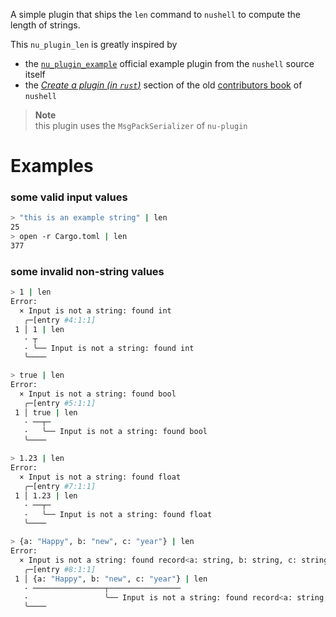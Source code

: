 A simple plugin that ships the `len` command to `nushell` to compute the length of
strings.

This `nu_plugin_len` is greatly inspired by
- the [`nu_plugin_example`] official example plugin from the `nushell` source itself
- the [*Create a plugin (in `rust`)*] section of the old [contributors book] of `nushell`

> **Note**  
> this plugin uses the `MsgPackSerializer` of `nu-plugin`

# Examples
### some valid input values
```bash
> "this is an example string" | len
25
> open -r Cargo.toml | len
377
```

### some invalid non-string values
```bash
> 1 | len
Error: 
  × Input is not a string: found int
   ╭─[entry #4:1:1]
 1 │ 1 | len
   · ┬
   · ╰── Input is not a string: found int
   ╰────

> true | len
Error: 
  × Input is not a string: found bool
   ╭─[entry #5:1:1]
 1 │ true | len
   · ──┬─
   ·   ╰── Input is not a string: found bool
   ╰────

> 1.23 | len
Error: 
  × Input is not a string: found float
   ╭─[entry #7:1:1]
 1 │ 1.23 | len
   · ──┬─
   ·   ╰── Input is not a string: found float
   ╰────

> {a: "Happy", b: "new", c: "year"} | len
Error: 
  × Input is not a string: found record<a: string, b: string, c: string>
   ╭─[entry #8:1:1]
 1 │ {a: "Happy", b: "new", c: "year"} | len
   · ────────────────┬────────────────
   ·                 ╰── Input is not a string: found record<a: string, b: string, c: string>
   ╰────
```

[`nu_plugin_example`]: https://github.com/nushell/nushell/tree/b97bfe9297bed4c6063cdd27af0ac4ffe6c065ec/crates/nu_plugin_example
[*Create a plugin (in `rust`)*]: https://www.nushell.sh/contributor-book/plugins.html#creating-a-plugin-in-rust
[contributors book]: https://www.nushell.sh/contributor-book